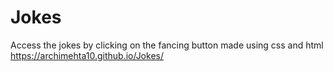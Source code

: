 # Jokes
Access the jokes by clicking on the fancing button made using css and html 
https://archimehta10.github.io/Jokes/
